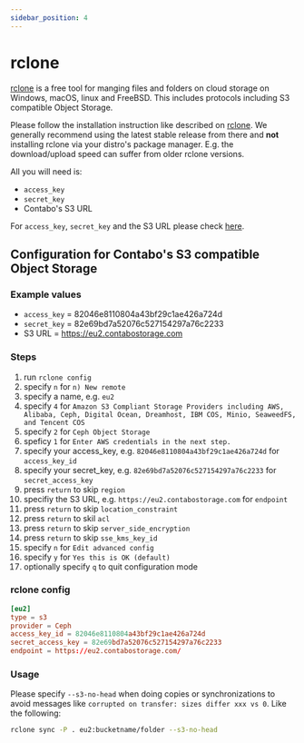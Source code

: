 ```yaml
---
sidebar_position: 4
---
```


# rclone

[rclone](https://rclone.org/) is a free tool for manging files and folders on cloud storage on Windows, macOS, linux and FreeBSD. This includes protocols including S3 compatible Object Storage.

Please follow the installation instruction like described on [rclone](https://rclone.org/downloads/). We generally recommend using the latest stable release from there and __not__ installing rclone via your distro's package manager. E.g. the download/upload speed can suffer from older rclone versions.

All you will need is:

* `access_key`
* `secret_key`
* Contabo's S3 URL

For `access_key`, `secret_key` and the S3 URL please check [here](/docs/products/Object-Storage/s3-connection-settings).

## Configuration for Contabo's S3 compatible Object Storage

### Example values

* `access_key` = 82046e8110804a43bf29c1ae426a724d
* `secret_key` = 82e69bd7a52076c527154297a76c2233
* S3 URL = https://eu2.contabostorage.com

### Steps

1. run `rclone config`
2. specify `n` for `n) New remote`
3. specify a name, e.g. `eu2`
4. specify `4` for `Amazon S3 Compliant Storage Providers including AWS, Alibaba, Ceph, Digital Ocean, Dreamhost, IBM COS, Minio, SeaweedFS, and Tencent COS`
5. specify `2` for `Ceph Object Storage`
6. speficy `1` for `Enter AWS credentials in the next step.`
7. specify your access_key, e.g. `82046e8110804a43bf29c1ae426a724d` for `access_key_id`
8. specify your secret_key, e.g. `82e69bd7a52076c527154297a76c2233` for `secret_access_key`
9. press `return` to skip `region`
10. specifiy the S3 URL, e.g. `https://eu2.contabostorage.com` for `endpoint`
11. press `return` to skip `location_constraint`
12. press `return` to skil `acl`
13. press `return` to skip `server_side_encryption`
14. press `return` to skip `sse_kms_key_id`
15. specify `n` for `Edit advanced config`
16. specify `y` for `Yes this is OK (default)`
17. optionally specify `q` to quit configuration mode

### rclone config

```conf
[eu2]
type = s3
provider = Ceph
access_key_id = 82046e8110804a43bf29c1ae426a724d
secret_access_key = 82e69bd7a52076c527154297a76c2233
endpoint = https://eu2.contabostorage.com/
```

### Usage

Please specify `--s3-no-head` when doing copies or synchronizations to avoid messages like `corrupted on transfer: sizes differ xxx vs 0`. Like the following:

```bash
rclone sync -P . eu2:bucketname/folder --s3-no-head
```
